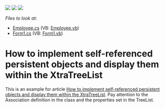 <!-- default badges list -->
![](https://img.shields.io/endpoint?url=https://codecentral.devexpress.com/api/v1/VersionRange/128586024/13.1.4%2B)
[![](https://img.shields.io/badge/Open_in_DevExpress_Support_Center-FF7200?style=flat-square&logo=DevExpress&logoColor=white)](https://supportcenter.devexpress.com/ticket/details/E744)
[![](https://img.shields.io/badge/📖_How_to_use_DevExpress_Examples-e9f6fc?style=flat-square)](https://docs.devexpress.com/GeneralInformation/403183)
<!-- default badges end -->
<!-- default file list -->
*Files to look at*:

* [Employee.cs](./CS/CS/Employee.cs) (VB: [Employee.vb](./VB/CS/Employee.vb))
* [Form1.cs](./CS/CS/Form1.cs) (VB: [Form1.vb](./VB/CS/Form1.vb))
<!-- default file list end -->
# How to implement self-referenced persistent objects and display them within the XtraTreeList


<p>This is an example for article <a href="https://www.devexpress.com/Support/Center/p/K18072">How to implement self-referenced persistent objects and display them within the XtraTreeList</a>. Pay attention to the Association definition in the class and the properties set in the TreeList.</p>

<br/>


